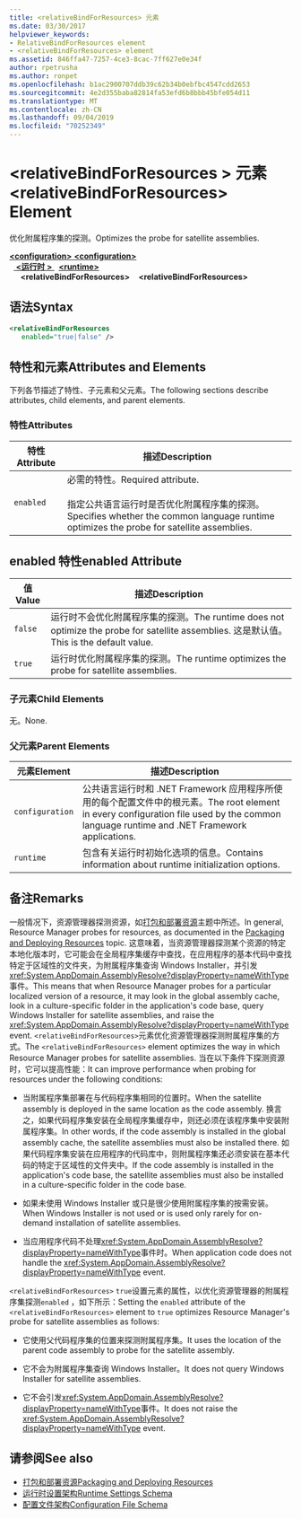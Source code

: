```yaml
---
title: <relativeBindForResources> 元素
ms.date: 03/30/2017
helpviewer_keywords:
- RelativeBindForResources element
- <relativeBindForResources> element
ms.assetid: 846ffa47-7257-4ce3-8cac-7ff627e0e34f
author: rpetrusha
ms.author: ronpet
ms.openlocfilehash: b1ac2900707ddb39c62b34b0ebfbc4547cdd2653
ms.sourcegitcommit: 4e2d355baba82814fa53efd6b8bbb45bfe054d11
ms.translationtype: MT
ms.contentlocale: zh-CN
ms.lasthandoff: 09/04/2019
ms.locfileid: "70252349"
---
```

# <a name="relativebindforresources-element"></a><span data-ttu-id="4285d-102">\<relativeBindForResources > 元素</span><span class="sxs-lookup"><span data-stu-id="4285d-102">\<relativeBindForResources> Element</span></span>
<span data-ttu-id="4285d-103">优化附属程序集的探测。</span><span class="sxs-lookup"><span data-stu-id="4285d-103">Optimizes the probe for satellite assemblies.</span></span>  
  
<span data-ttu-id="4285d-104">[ **\<configuration>** ](../configuration-element.md)</span><span class="sxs-lookup"><span data-stu-id="4285d-104">[**\<configuration>**](../configuration-element.md)</span></span>\
<span data-ttu-id="4285d-105">&nbsp;&nbsp;[ **\<运行时 >** ](runtime-element.md)</span><span class="sxs-lookup"><span data-stu-id="4285d-105">&nbsp;&nbsp;[**\<runtime>**](runtime-element.md)</span></span>\
<span data-ttu-id="4285d-106">&nbsp;&nbsp;&nbsp;&nbsp; **\<relativeBindForResources>**</span><span class="sxs-lookup"><span data-stu-id="4285d-106">&nbsp;&nbsp;&nbsp;&nbsp;**\<relativeBindForResources>**</span></span>  
  
## <a name="syntax"></a><span data-ttu-id="4285d-107">语法</span><span class="sxs-lookup"><span data-stu-id="4285d-107">Syntax</span></span>  
  
```xml
<relativeBindForResources    
   enabled="true|false" />  
```  
  
## <a name="attributes-and-elements"></a><span data-ttu-id="4285d-108">特性和元素</span><span class="sxs-lookup"><span data-stu-id="4285d-108">Attributes and Elements</span></span>  
 <span data-ttu-id="4285d-109">下列各节描述了特性、子元素和父元素。</span><span class="sxs-lookup"><span data-stu-id="4285d-109">The following sections describe attributes, child elements, and parent elements.</span></span>  
  
### <a name="attributes"></a><span data-ttu-id="4285d-110">特性</span><span class="sxs-lookup"><span data-stu-id="4285d-110">Attributes</span></span>  
  
|<span data-ttu-id="4285d-111">特性</span><span class="sxs-lookup"><span data-stu-id="4285d-111">Attribute</span></span>|<span data-ttu-id="4285d-112">描述</span><span class="sxs-lookup"><span data-stu-id="4285d-112">Description</span></span>|  
|---------------|-----------------|  
|`enabled`|<span data-ttu-id="4285d-113">必需的特性。</span><span class="sxs-lookup"><span data-stu-id="4285d-113">Required attribute.</span></span><br /><br /> <span data-ttu-id="4285d-114">指定公共语言运行时是否优化附属程序集的探测。</span><span class="sxs-lookup"><span data-stu-id="4285d-114">Specifies whether the common language runtime optimizes the probe for satellite assemblies.</span></span>|  
  
## <a name="enabled-attribute"></a><span data-ttu-id="4285d-115">enabled 特性</span><span class="sxs-lookup"><span data-stu-id="4285d-115">enabled Attribute</span></span>  
  
|<span data-ttu-id="4285d-116">值</span><span class="sxs-lookup"><span data-stu-id="4285d-116">Value</span></span>|<span data-ttu-id="4285d-117">描述</span><span class="sxs-lookup"><span data-stu-id="4285d-117">Description</span></span>|  
|-----------|-----------------|  
|`false`|<span data-ttu-id="4285d-118">运行时不会优化附属程序集的探测。</span><span class="sxs-lookup"><span data-stu-id="4285d-118">The runtime does not optimize the probe for satellite assemblies.</span></span> <span data-ttu-id="4285d-119">这是默认值。</span><span class="sxs-lookup"><span data-stu-id="4285d-119">This is the default value.</span></span>|  
|`true`|<span data-ttu-id="4285d-120">运行时优化附属程序集的探测。</span><span class="sxs-lookup"><span data-stu-id="4285d-120">The runtime optimizes the probe for satellite assemblies.</span></span>|  
  
### <a name="child-elements"></a><span data-ttu-id="4285d-121">子元素</span><span class="sxs-lookup"><span data-stu-id="4285d-121">Child Elements</span></span>  
 <span data-ttu-id="4285d-122">无。</span><span class="sxs-lookup"><span data-stu-id="4285d-122">None.</span></span>  
  
### <a name="parent-elements"></a><span data-ttu-id="4285d-123">父元素</span><span class="sxs-lookup"><span data-stu-id="4285d-123">Parent Elements</span></span>  
  
|<span data-ttu-id="4285d-124">元素</span><span class="sxs-lookup"><span data-stu-id="4285d-124">Element</span></span>|<span data-ttu-id="4285d-125">描述</span><span class="sxs-lookup"><span data-stu-id="4285d-125">Description</span></span>|  
|-------------|-----------------|  
|`configuration`|<span data-ttu-id="4285d-126">公共语言运行时和 .NET Framework 应用程序所使用的每个配置文件中的根元素。</span><span class="sxs-lookup"><span data-stu-id="4285d-126">The root element in every configuration file used by the common language runtime and .NET Framework applications.</span></span>|  
|`runtime`|<span data-ttu-id="4285d-127">包含有关运行时初始化选项的信息。</span><span class="sxs-lookup"><span data-stu-id="4285d-127">Contains information about runtime initialization options.</span></span>|  
  
## <a name="remarks"></a><span data-ttu-id="4285d-128">备注</span><span class="sxs-lookup"><span data-stu-id="4285d-128">Remarks</span></span>  
 <span data-ttu-id="4285d-129">一般情况下，资源管理器探测资源，如[打包和部署资源](../../../resources/packaging-and-deploying-resources-in-desktop-apps.md)主题中所述。</span><span class="sxs-lookup"><span data-stu-id="4285d-129">In general, Resource Manager probes for resources, as documented in the [Packaging and Deploying Resources](../../../resources/packaging-and-deploying-resources-in-desktop-apps.md) topic.</span></span> <span data-ttu-id="4285d-130">这意味着，当资源管理器探测某个资源的特定本地化版本时，它可能会在全局程序集缓存中查找，在应用程序的基本代码中查找特定于区域性的文件夹，为附属程序集查询 Windows Installer，并引发<xref:System.AppDomain.AssemblyResolve?displayProperty=nameWithType>事件。</span><span class="sxs-lookup"><span data-stu-id="4285d-130">This means that when Resource Manager probes for a particular localized version of a resource, it may look in the global assembly cache, look in a culture-specific folder in the application's code base, query Windows Installer for satellite assemblies, and raise the <xref:System.AppDomain.AssemblyResolve?displayProperty=nameWithType> event.</span></span> <span data-ttu-id="4285d-131">`<relativeBindForResources>`元素优化资源管理器探测附属程序集的方式。</span><span class="sxs-lookup"><span data-stu-id="4285d-131">The `<relativeBindForResources>` element optimizes the way in which Resource Manager probes for satellite assemblies.</span></span> <span data-ttu-id="4285d-132">当在以下条件下探测资源时，它可以提高性能：</span><span class="sxs-lookup"><span data-stu-id="4285d-132">It can improve performance when probing for resources under the following conditions:</span></span>  
  
- <span data-ttu-id="4285d-133">当附属程序集部署在与代码程序集相同的位置时。</span><span class="sxs-lookup"><span data-stu-id="4285d-133">When the satellite assembly is deployed in the same location as the code assembly.</span></span> <span data-ttu-id="4285d-134">换言之，如果代码程序集安装在全局程序集缓存中，则还必须在该程序集中安装附属程序集。</span><span class="sxs-lookup"><span data-stu-id="4285d-134">In other words, if the code assembly is installed in the global assembly cache, the satellite assemblies must also be installed there.</span></span> <span data-ttu-id="4285d-135">如果代码程序集安装在应用程序的代码库中，则附属程序集还必须安装在基本代码的特定于区域性的文件夹中。</span><span class="sxs-lookup"><span data-stu-id="4285d-135">If the code assembly is installed in the application's code base, the satellite assemblies must also be installed in a culture-specific folder in the code base.</span></span>  
  
- <span data-ttu-id="4285d-136">如果未使用 Windows Installer 或只是很少使用附属程序集的按需安装。</span><span class="sxs-lookup"><span data-stu-id="4285d-136">When Windows Installer is not used or is used only rarely for on-demand installation of satellite assemblies.</span></span>  
  
- <span data-ttu-id="4285d-137">当应用程序代码不处理<xref:System.AppDomain.AssemblyResolve?displayProperty=nameWithType>事件时。</span><span class="sxs-lookup"><span data-stu-id="4285d-137">When application code does not handle the <xref:System.AppDomain.AssemblyResolve?displayProperty=nameWithType> event.</span></span>  
  
 <span data-ttu-id="4285d-138">`<relativeBindForResources>` `true`设置元素的属性，以优化资源管理器的附属程序集探测`enabled` ，如下所示：</span><span class="sxs-lookup"><span data-stu-id="4285d-138">Setting the `enabled` attribute of the `<relativeBindForResources>` element to `true` optimizes Resource Manager's probe for satellite assemblies as follows:</span></span>  
  
- <span data-ttu-id="4285d-139">它使用父代码程序集的位置来探测附属程序集。</span><span class="sxs-lookup"><span data-stu-id="4285d-139">It uses the location of the parent code assembly to probe for the satellite assembly.</span></span>  
  
- <span data-ttu-id="4285d-140">它不会为附属程序集查询 Windows Installer。</span><span class="sxs-lookup"><span data-stu-id="4285d-140">It does not query Windows Installer for satellite assemblies.</span></span>  
  
- <span data-ttu-id="4285d-141">它不会引发<xref:System.AppDomain.AssemblyResolve?displayProperty=nameWithType>事件。</span><span class="sxs-lookup"><span data-stu-id="4285d-141">It does not raise the <xref:System.AppDomain.AssemblyResolve?displayProperty=nameWithType> event.</span></span>  
  
## <a name="see-also"></a><span data-ttu-id="4285d-142">请参阅</span><span class="sxs-lookup"><span data-stu-id="4285d-142">See also</span></span>

- [<span data-ttu-id="4285d-143">打包和部署资源</span><span class="sxs-lookup"><span data-stu-id="4285d-143">Packaging and Deploying Resources</span></span>](../../../resources/packaging-and-deploying-resources-in-desktop-apps.md)
- [<span data-ttu-id="4285d-144">运行时设置架构</span><span class="sxs-lookup"><span data-stu-id="4285d-144">Runtime Settings Schema</span></span>](index.md)
- [<span data-ttu-id="4285d-145">配置文件架构</span><span class="sxs-lookup"><span data-stu-id="4285d-145">Configuration File Schema</span></span>](../index.md)
